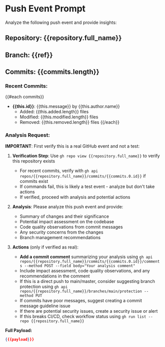 # Push Event Prompt

Analyze the following push event and provide insights:

## Repository: {{repository.full_name}}
## Branch: {{ref}}
## Commits: {{commits.length}}

### Recent Commits:
{{#each commits}}
- **{{this.id}}**: {{this.message}} by {{this.author.name}}
  - Added: {{this.added.length}} files
  - Modified: {{this.modified.length}} files
  - Removed: {{this.removed.length}} files
{{/each}}

### Analysis Request:
**IMPORTANT**: First verify this is a real GitHub event and not a test:

1. **Verification Step**: Use `gh repo view {{repository.full_name}}` to verify this repository exists
   - For recent commits, verify with `gh api repos/{{repository.full_name}}/commits/{{commits.0.id}}` if commits exist
   - If commands fail, this is likely a test event - analyze but don't take actions
   - If verified, proceed with analysis and potential actions

2. **Analysis**: Please analyze this push event and provide:
   - Summary of changes and their significance
   - Potential impact assessment on the codebase
   - Code quality observations from commit messages
   - Any security concerns from the changes
   - Branch management recommendations

3. **Actions** (only if verified as real):
   - **Add a commit comment** summarizing your analysis using `gh api repos/{{repository.full_name}}/commits/{{commits.0.id}}/comments --method POST --field body="Your analysis comment"`
   - Include impact assessment, code quality observations, and any recommendations in the comment
   - If this is a direct push to main/master, consider suggesting branch protection using `gh api repos/{{repository.full_name}}/branches/main/protection --method PUT`
   - If commits have poor messages, suggest creating a commit message guideline issue
   - If there are potential security issues, create a security issue or alert
   - If this breaks CI/CD, check workflow status using `gh run list --repo {{repository.full_name}}`

**Full Payload:**

```json
{{{payload}}}
```